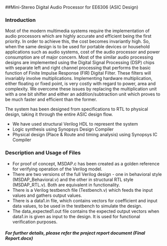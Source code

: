 ##Mini-Stereo Digital Audio Processor for EE6306 (ASIC Design)

### Introduction
Most of the modern multimedia systems require the implementation of audio processors which are highly accurate and efficient being the first priority. In order to achieve this, the cost becomes invariantly high. So, when the same design is to be used for portable devices or household applications such as audio systems, cost of the audio processor and power consumption are of major concern. Most of the similar audio processing designs are implemented using the Digital Signal Processing (DSP) chips with separate left and right channel processing that performs the basic function of Finite Impulse Response (FIR) Digital Filter. These filters will invariably involve multiplications. Implementing hardware multiplication, either floating or fixed point, is very costly with regard to power, area and complexity. We overcome these issues by replacing the multiplication unit with a one bit shifter and either an addition/subtraction unit which proves to be much faster and efficient than the former.

The system has been designed from specifications to RTL to physical design, taking it through the entire ASIC design flow.
* We have used structural Verilog HDL to represent the system
* Logic synthesis using Synopsys Design Compiler
* Physical design (Place & Route and timing analysis) using Synopsys IC Compiler

### Description and Usage of Files
* For proof of concept, MSDAP.c has been created as a golden reference for verifying operation of the Verilog model.
* There are two versions of the full Verilog design - one in behavioral style (MSDAP_Behavioral.v) and the other in structural RTL style (MSDAP_RTL.v). Both are equivalent in functionality.
* There is a Verilog testbench file (Testbench.v) which feeds the input values and gathers output values.
* There is a data1.in file, which contains vectors for coefficient and input data values, to be used in the testbench to simulate the design.
* The data_expected1.out file contains the expected output vectors when data1.in is given as input to the design. It is used for functional verification purposes.
 
##### For further details, please refer the project report document (Final Report.docx)
